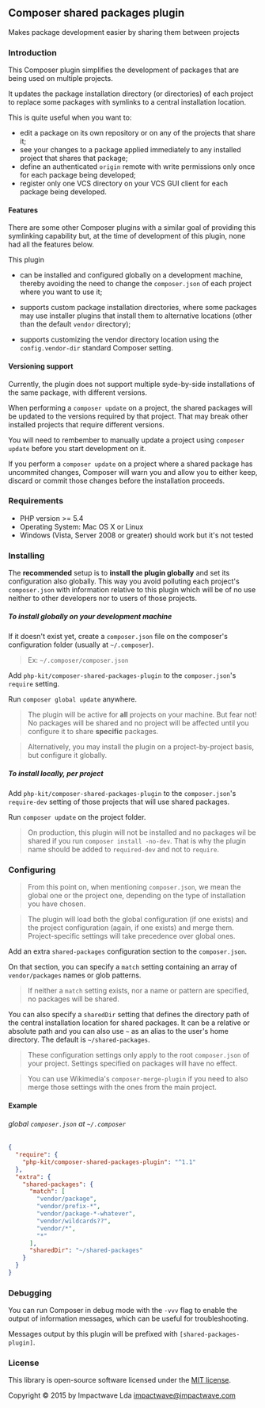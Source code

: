 ## Composer shared packages plugin
Makes package development easier by sharing them between projects

### Introduction

This Composer plugin simplifies the development of packages that are being used on multiple projects.

It updates the package installation directory (or directories) of each project to replace some packages with symlinks to a central installation location.

This is quite useful when you want to:

  - edit a package on its own repository or on any of the projects that share it;
  - see your changes to a package applied immediately to any installed project that shares that package;
  - define an authenticated `origin` remote with write permissions only once for each package being developed;
  - register only one VCS directory on your VCS GUI client for each package being developed.

#### Features

There are some other Composer plugins with a similar goal of providing this symlinking capability but, at the time of development of this plugin, none had all the features below.

This plugin

- can be installed and configured globally on a development machine, thereby avoiding the need to change the `composer.json` of each project where you want to use it;

- supports custom package installation directories, where some packages may use installer plugins that install them to alternative locations (other than the default `vendor` directory);

- supports customizing the vendor directory location using the `config.vendor-dir` standard Composer setting.

#### Versioning support

Currently, the plugin does not support multiple syde-by-side installations of the same package, with different versions.

When performing a `composer update` on a project, the shared packages will be updated to the versions required by that project. That may break other installed projects that require different versions.

You will need to rembember to manually update a project using `composer update` before you start development on it.

If you perform a `composer update` on a project where a shared package has uncommited changes, Composer will warn you and allow you to either keep, discard or commit those changes before the installation proceeds.

### Requirements

- PHP version >= 5.4
- Operating System: Mac OS X or Linux
- Windows (Vista, Server 2008 or greater) should work but it's not tested

### Installing

The **recommended** setup is to **install the plugin globally** and set its configuration also globally. This way you avoid polluting each project's `composer.json` with information relative to this plugin which will be of no use neither to other developers nor to users of those projects.

##### To install globally on your development machine

If it doesn't exist yet, create a `composer.json` file on the composer's configuration folder (usually at `~/.composer`).

> Ex: `~/.composer/composer.json`

Add `php-kit/composer-shared-packages-plugin` to the `composer.json`'s `require` setting.

Run `composer global update` anywhere.

> The plugin will be active for **all** projects on your machine.
But fear not! No packages will be shared and no project will be affected until you configure it to share **specific** packages.

> Alternatively, you may install the plugin on a project-by-project basis, but configure it globally.

##### To install locally, per project

Add `php-kit/composer-shared-packages-plugin` to the `composer.json`'s `require-dev` setting of those projects that will use shared packages.

Run `composer update` on the project folder.

> On production, this plugin will not be installed and no packages wil be shared if you run `composer install -no-dev`. That is why the plugin name should be added to `required-dev` and not to `require`.

### Configuring

> From this point on, when mentioning `composer.json`, we mean the global one or the project one, depending on the type of installation you have chosen.

> The plugin will load both the global configuration (if one exists) and the project configuration (again, if one exists) and merge them.
Project-specific settings will take precedence over global ones.

Add an extra `shared-packages` configuration section to the `composer.json`.

On that section, you can specify a `match` setting containing an array of `vendor/packages` names or glob patterns.

> If neither a `match` setting exists, nor a name or pattern are specified, no packages will be shared.

You can also specify a `sharedDir` setting that defines the directory path of the central installation location for shared packages. It can be a relative or absolute path and you can also use `~` as an alias to the user's home directory. The default is `~/shared-packages`.

> These configuration settings only apply to the root `composer.json` of your project. Settings specified on packages will have no effect.

> You can use Wikimedia's `composer-merge-plugin` if you need to also merge those settings with the ones from the main project.

#### Example

###### global `composer.json` at `~/.composer`

```json
{
  "require": {
    "php-kit/composer-shared-packages-plugin": "^1.1"
  },
  "extra": {
    "shared-packages": {
      "match": [
        "vendor/package",
        "vendor/prefix-*",
        "vendor/package-*-whatever",
        "vendor/wildcards??",
        "vendor/*",
        "*"
      ],
      "sharedDir": "~/shared-packages"
    }
  }
}
```

### Debugging

You can run Composer in debug mode with the `-vvv` flag to enable the output of information messages, which can be useful for troubleshooting.

Messages output by this plugin will be prefixed with `[shared-packages-plugin]`.

### License

This library is open-source software licensed under the [MIT license](http://opensource.org/licenses/MIT).

Copyright &copy; 2015 by Impactwave Lda <impactwave@impactwave.com>
